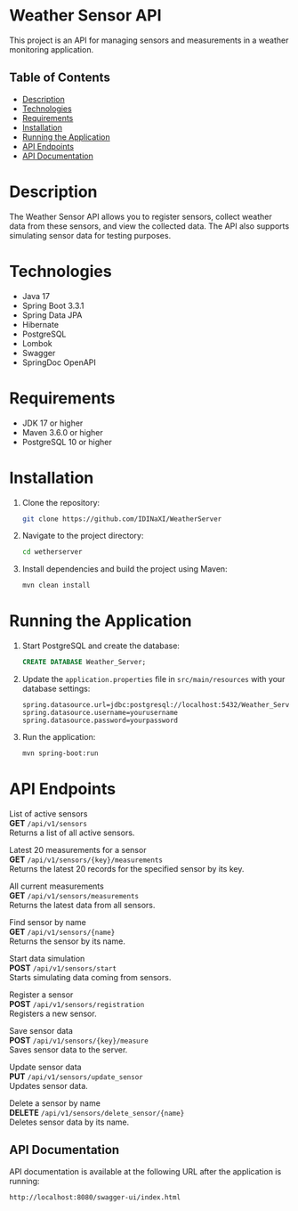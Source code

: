 # Weather Sensor API

This project is an API for managing sensors and measurements in a weather monitoring application.

## Table of Contents
- [Description](#description)
- [Technologies](#technologies)
- [Requirements](#requirements)
- [Installation](#installation)
- [Running the Application](#running-the-application)
- [API Endpoints](#api-endpoints)
- [API Documentation](#api-documentation)

# Description

The Weather Sensor API allows you to register sensors, collect weather data from these sensors, and view the collected data. The API also supports simulating sensor data for testing purposes.

# Technologies

- Java 17
- Spring Boot 3.3.1
- Spring Data JPA
- Hibernate
- PostgreSQL
- Lombok
- Swagger
- SpringDoc OpenAPI

# Requirements

- JDK 17 or higher
- Maven 3.6.0 or higher
- PostgreSQL 10 or higher

# Installation

1. Clone the repository:
   ```bash
   git clone https://github.com/IDINaXI/WeatherServer
   ```

2. Navigate to the project directory:
   ```bash
   cd wetherserver
   ```

4. Install dependencies and build the project using Maven:
   ```bash
   mvn clean install
   ```

# Running the Application

1. Start PostgreSQL and create the database:
   ```sql
   CREATE DATABASE Weather_Server;
   ```

2. Update the `application.properties` file in `src/main/resources` with your database settings:
   ```properties
   spring.datasource.url=jdbc:postgresql://localhost:5432/Weather_Server
   spring.datasource.username=yourusername
   spring.datasource.password=yourpassword
   ```
3. Run the application:
   ```bash
   mvn spring-boot:run
   ```

# API Endpoints

List of active sensors  
**GET** `/api/v1/sensors`  
Returns a list of all active sensors.

Latest 20 measurements for a sensor  
**GET** `/api/v1/sensors/{key}/measurements`  
Returns the latest 20 records for the specified sensor by its key.

All current measurements  
**GET** `/api/v1/sensors/measurements`  
Returns the latest data from all sensors.

Find sensor by name  
**GET** `/api/v1/sensors/{name}`  
Returns the sensor by its name.

Start data simulation  
**POST** `/api/v1/sensors/start`  
Starts simulating data coming from sensors.

Register a sensor  
**POST** `/api/v1/sensors/registration`  
Registers a new sensor.

Save sensor data  
**POST** `/api/v1/sensors/{key}/measure`  
Saves sensor data to the server.

Update sensor data  
**PUT** `/api/v1/sensors/update_sensor`  
Updates sensor data.

Delete a sensor by name  
**DELETE** `/api/v1/sensors/delete_sensor/{name}`  
Deletes sensor data by its name.

## API Documentation

API documentation is available at the following URL after the application is running:

```
http://localhost:8080/swagger-ui/index.html
```
